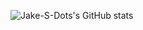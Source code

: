 ![Jake-S-Dots's GitHub stats](https://github-readme-stats.vercel.app/api?username=JakeS-dot&show_icons=true&theme=tokyonight)
